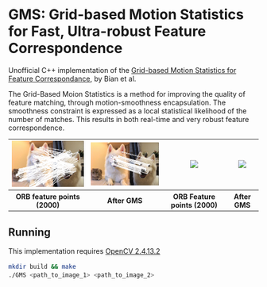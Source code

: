 # GMS: Grid-based Motion Statistics for Fast, Ultra-robust Feature Correspondence  

Unofficial C++ implementation of the [Grid-based Motion Statistics for Feature Correspondance](http://jwbian.net/Papers/GMS_CVPR17.pdf), by Bian et al.  
  
The Grid-Based Moion Statistics is a method for improving the quality of feature matching, through motion-smoothness encapsulation. The smoothness constraint is expressed as a local statistical likelihood of the number of matches. This results in both real-time and very robust feature correspondence.  
<div align="center">
<table style="width:100%; margin-left: auto;" align="center">
  <tr>
    <th><div align="center"><img width="250" src ="https://raw.githubusercontent.com/germain-hug/GMS-Feature-Correspondence/master/images/orb.jpg" /></div></th>
    <th><div align="center"><img width="250" src ="https://raw.githubusercontent.com/germain-hug/GMS-Feature-Correspondence/master/images/gms.jpg" /></div></th>
    <th><div align="center"><img width="250" src ="https://github.com/germain-hug/GMS-Feature-Correspondence/blob/master/images/orb.gif?raw=true" /></div></th>
    <th><div align="center"><img width="250" src ="https://github.com/germain-hug/GMS-Feature-Correspondence/blob/master/images/gms.gif?raw=true" /></div></th> 
  </tr>
  <tr>
    <th> ORB feature points (2000) </th>
    <th> After GMS </th>
    <th> ORB Feature points (2000) </th>
    <th> After GMS </th>
  </tr>
</table>
</div>


## Running  
This implementation requires [OpenCV 2.4.13.2](https://opencv.org/releases.html)  
```bash  
mkdir build && make    
./GMS <path_to_image_1> <path_to_image_2>
```  


